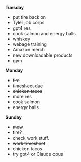 **Tuesday**

* put tire back on
* Tyler job corps
* gpt4 res
* cook salmon and energy balls
* whiskey 
* webage training
* Amazon merch
* new downloadable products
* gym

**Monday**

* ~~tire~~
* ~~timesheet due~~
* ~~chicken tacos~~
* more res 
* cook salmon
* energy balls

**Sunday**

* ~~mow~~
* tire?
* check work stuff. 
* ~~work timesheet~~
* chicken tacos
* try gpt4 or Claude opus
